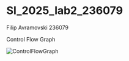 # SI_2025_lab2_236079
Filip Avramovski 236079

Control Flow Graph

![ControlFlowGraph](https://github.com/user-attachments/assets/a3cfa8df-51c8-4282-b843-922dd85b6a74)
